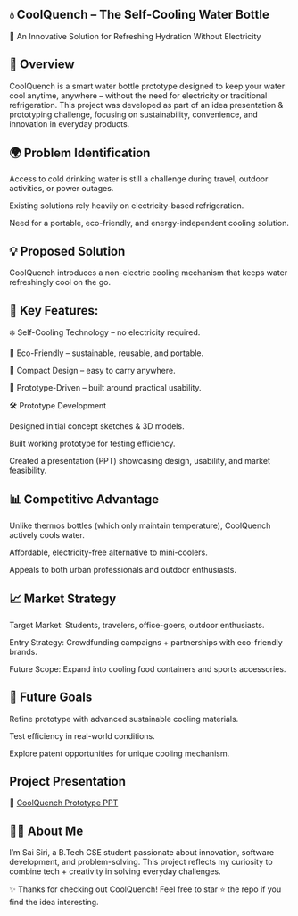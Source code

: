 ## 💧 CoolQuench – The Self-Cooling Water Bottle
🚀 An Innovative Solution for Refreshing Hydration Without Electricity

## 📖 Overview

CoolQuench is a smart water bottle prototype designed to keep your water cool anytime, anywhere – without the need for electricity or traditional refrigeration.
This project was developed as part of an idea presentation & prototyping challenge, focusing on sustainability, convenience, and innovation in everyday products.

## 🌍 Problem Identification

Access to cold drinking water is still a challenge during travel, outdoor activities, or power outages.

Existing solutions rely heavily on electricity-based refrigeration.

Need for a portable, eco-friendly, and energy-independent cooling solution.

## 💡 Proposed Solution

CoolQuench introduces a non-electric cooling mechanism that keeps water refreshingly cool on the go.

## 🔑 Key Features:

❄️ Self-Cooling Technology – no electricity required.

🌱 Eco-Friendly – sustainable, reusable, and portable.

🎒 Compact Design – easy to carry anywhere.

🧩 Prototype-Driven – built around practical usability.

🛠️ Prototype Development

Designed initial concept sketches & 3D models.

Built working prototype for testing efficiency.

Created a presentation (PPT) showcasing design, usability, and market feasibility.

## 📊 Competitive Advantage

Unlike thermos bottles (which only maintain temperature), CoolQuench actively cools water.

Affordable, electricity-free alternative to mini-coolers.

Appeals to both urban professionals and outdoor enthusiasts.

## 📈 Market Strategy

Target Market: Students, travelers, office-goers, outdoor enthusiasts.

Entry Strategy: Crowdfunding campaigns + partnerships with eco-friendly brands.

Future Scope: Expand into cooling food containers and sports accessories.

## 🎯 Future Goals

Refine prototype with advanced sustainable cooling materials.

Test efficiency in real-world conditions.

Explore patent opportunities for unique cooling mechanism.

## Project Presentation
📄 [CoolQuench Prototype PPT](https://docs.google.com/presentation/d/1sCEUAdRyCStt2mOD5UUfhJmXrA8npfSR/edit?usp=drive_link&ouid=101268218236962558694&rtpof=true&sd=true)

## 👩‍💻 About Me

I’m Sai Siri, a B.Tech CSE student passionate about innovation, software development, and problem-solving.
This project reflects my curiosity to combine tech + creativity in solving everyday challenges.

✨ Thanks for checking out CoolQuench! Feel free to star ⭐ the repo if you find the idea interesting.
